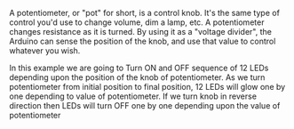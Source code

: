  A potentiometer, or "pot" for short, is a control knob. It's the same type of control you'd use to change volume, 
 dim a lamp, etc. A potentiometer changes resistance as it is turned. By using it as a "voltage divider", the Arduino
 can sense the position of the knob, and use that value to control whatever you wish.
  
In this example we are going to Turn ON and OFF sequence of 12 LEDs  depending upon the position of the knob of 
potentiometer. As we turn potentiometer from initial position to final position, 12 LEDs will glow one by one depending 
to value of potentiometer. If we turn knob in reverse direction then LEDs will turn OFF one by one depending upon the 
value of potentiometer
  
